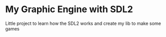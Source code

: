 # My Graphic Engine with SDL2
Little project to learn how the SDL2 works and create my lib to make some games